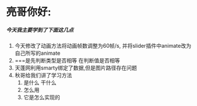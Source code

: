 # 亮哥你好:

##### 今天我主要学到了下面这几点
1. 今天修改了动画方法将动画帧数调整为60帧/s, 并将slider插件中animate改为自己所写的animate
2. ===是先判断类型是否相等 在判断值是否相等
3. 天蓬网利用smarty绑定了数据,但是图片路径存在问题
4. 秋哥给我们讲了学习方法
    1. 是什么 干什么 
    2. 怎么用
    3. 它是怎么实现的
